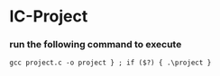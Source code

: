 # IC-Project<br>
### run the following command to execute
```gcc project.c -o project } ; if ($?) { .\project }```
